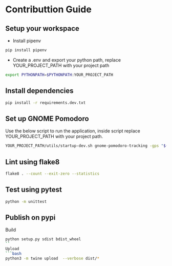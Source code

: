 # Contributtion Guide

## Setup your workspace 
* Install pipenv 
```bash
pip install pipenv
```

* Create a .env and export your python path, replace YOUR_PROJECT_PATH with your project path
```bash
export PYTHONPATH=$PYTHONPATH:YOUR_PROJECT_PATH
```

##  Install dependencies
```bash
pip install -r requirements.dev.txt
```

##  Set up GNOME Pomodoro

Use the below script to run the application, inside script replace YOUR_PROJECT_PATH with your project path.

```bash 
YOUR_PROJECT_PATH/utils/startup-dev.sh gnome-pomodoro-tracking -gps "$(state)" -gpt "$(triggers)" -gpd "$(duration)" -gpe "$(elapsed)"
```

## Lint using flake8
```bash
flake8 . --count --exit-zero --statistics
```

## Test using pytest
```bash
python -m unittest
```

## Publish on pypi

Build
```bash
python setup.py sdist bdist_wheel
``
Upload
```bash
python3 -m twine upload  --verbose dist/*
```
